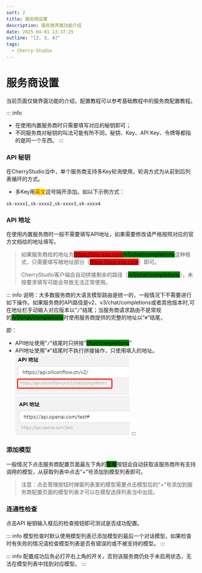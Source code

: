 ```yaml
---
sort: 2
title: 服务商设置
description: 服务商界面功能介绍
date: 2025-04-01 13:37:25
outline: "[2, 3, 4]"
tags:
  - Cherry-Studio
---
```


# 服务商设置

当前页面仅做界面功能的介绍，配置教程可以参考基础教程中的服务商配置教程。

::: info
* 在使用内置服务商时只需要填写对应的秘钥即可；
* 不同服务商对秘钥的叫法可能有所不同，秘钥、Key、API Key、令牌等都指的是同一个东西。
:::

### API 秘钥

在CherryStudio当中，单个服务商支持多Key轮询使用，轮询方式为从前到后列表循环的方式。

* 多Key用<mark style="color:red;">英文</mark>逗号隔开添加。如以下示例方式：

```
sk-xxxx1,sk-xxxx2,sk-xxxx3,sk-xxxx4
```

### API 地址

在使用内置服务商时一般不需要填写API地址，如果需要修改请严格按照对应的官方文档给的地址填写。

> 如果服务商给的地址为<mark style="background-color:red;">https://xxx.xxx.com</mark><mark style="background-color:green;">/v1/chat/completions</mark>这种格式，只需要填写根地址部分（<mark style="background-color:red;">https://xxx.xxx.com</mark>）即可。
>
> CherryStudio客户端会自动拼接剩余的路径（<mark style="background-color:green;">/v1/chat/completions</mark>），未按要求填写可能会导致无法正常使用。

::: info
说明：大多数服务商的大语言模型路由是统一的，一般情况下不需要进行如下操作。如果服务商的API路径是v2、v3/chat/completions或者其他版本时,可在地址栏手动输入对应版本以"`/`"结尾；当服务商请求路由不是常规的<mark style="background-color:green;">/v1/chat/completions</mark>时使用服务商提供的完整的地址以“`#`”结尾，

即：

* API地址使用"`/`"结尾时只拼接"<mark style="background-color:green;">chat/completions</mark>"
* API地址使用"`#`"结尾时不执行拼接操作，只使用填入的地址。
 ![](<../assets/providers-01.png>) ![](<../assets/providers-02.png>)
:::



### 添加模型

一般情况下点击服务商配置页面最左下角的<mark style="background-color:green;">管理</mark>按钮会自动获取该服务商所有支持调用的模型，从获取列表中点击“+”号添加到模型列表即可。

> 注意：点击管理按钮时弹窗列表里的模型需要点击模型后的“+”号添加到服务商配置页面的模型列表才可以在模型选择列表当中出现。



### 连通性检查

点击API 秘钥输入框后的检查按钮即可测试是否成功配置。

::: info
模型检查时默认使用模型列表已添加模型的最后一个对话模型，如果检查时有失败的情况请检查模型列表是否有错误的或不被支持的模型。
:::

::: info
配置成功后务必打开右上角的开关，否则该服务商仍处于未启用状态，无法在模型列表中找到对应模型。
:::

